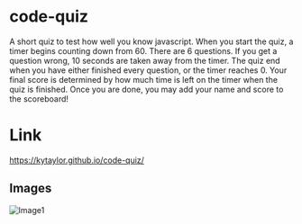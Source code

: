 # code-quiz
A short quiz to test how well you know javascript. When you start the quiz, a timer begins counting down from 60. There are 6 questions. If you get a question wrong, 10 seconds are taken away from the timer. The quiz end when you have either finished every question, or the timer reaches 0. Your final score is determined by how much time is left on the timer when the quiz is finished. Once you are done, you may add your name and score to the scoreboard!

# Link
https://kytaylor.github.io/code-quiz/

## Images

![Image1]()